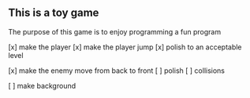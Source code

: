 ## This is a toy game

The purpose of this game is to enjoy programming a fun program

[x] make the player
[x] make the player jump
[x] polish to an acceptable level

[x] make the enemy move from back to front
[ ] polish
[ ] collisions

[ ] make background
